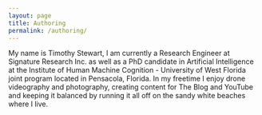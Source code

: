 ```yaml
---
layout: page
title: Authoring
permalink: /authoring/
---
```


My name is Timothy Stewart, I am currently a Research Engineer at Signature Research Inc. as well as
a PhD candidate in Artificial Intelligence at the Institute of Human Machine Cognition - University of
West Florida joint program located in Pensacola, Florida. In my freetime I enjoy drone videography
and photography, creating content for The Blog and YouTube and keeping it balanced by running it all
off on the sandy white beaches where I live.



